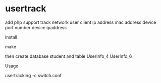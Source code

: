 usertrack
=========

add php support
track network user client ip address mac address device port number device ipaddress

Install

make

then create database student and table UserInfo_4 UserInfo_6

Usage

usertracking -c switch.conf 
